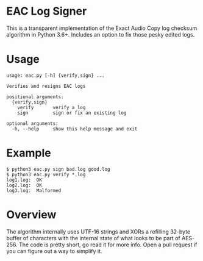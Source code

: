 # EAC Log Signer

This is a transparent implementation of the Exact Audio Copy log checksum algorithm in Python 3.6+. Includes an option to fix those pesky edited logs.

# Usage

    usage: eac.py [-h] {verify,sign} ...

    Verifies and resigns EAC logs

    positional arguments:
      {verify,sign}
        verify       verify a log
        sign         sign or fix an existing log

    optional arguments:
      -h, --help     show this help message and exit

# Example

    $ python3 eac.py sign bad.log good.log
    $ python3 eac.py verify *.log
    log1.log:  OK
    log2.log:  OK
    log3.log:  Malformed


# Overview

The algorithm internally uses UTF-16 strings and XORs a refilling 32-byte buffer of characters with the internal state of what looks to be part of AES-256. The code is pretty short, go read it for more info. Open a pull request if you can figure out a way to simplify it.
